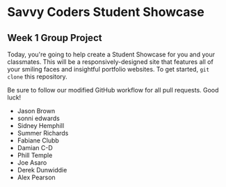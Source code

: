 # Savvy Coders Student Showcase
## Week 1 Group Project

Today, you're going to help create a Student Showcase for you and your classmates. This will be a responsively-designed site that features all of your smiling faces and insightful portfolio websites. To get started, `git clone` this repository. 

Be sure to follow our modified GitHub workflow for all pull requests. Good luck!

- Jason Brown
- sonni edwards
- Sidney Hemphill
- Summer Richards
- Fabiane Clubb
- Damian C-D
- Phill Temple
- Joe Asaro
- Derek Dunwiddie
- Alex Pearson